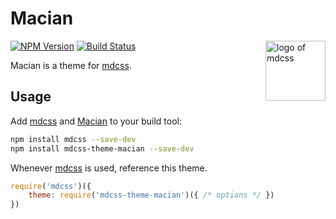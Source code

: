 # Macian

<img align="right" width="96" height="96" src="https://i.imgur.com/3rqeZXi.png" title="logo of mdcss">

[![NPM Version][npm-img]][npm] [![Build Status][ci-img]][ci]

Macian is a theme for [mdcss].

## Usage

Add [mdcss] and [Macian] to your build tool:

```bash
npm install mdcss --save-dev
npm install mdcss-theme-macian --save-dev
```

Whenever [mdcss] is used, reference this theme.

```js
require('mdcss')({
	theme: require('mdcss-theme-macian')({ /* options */ })
})
```

[ci]:      https://travis-ci.org/jakofranko/mdcss-theme-macian
[ci-img]:  https://img.shields.io/travis/jakofranko/mdcss-theme-macian.svg
[npm]:     https://www.npmjs.com/package/mdcss-theme-macian
[npm-img]: https://img.shields.io/npm/v/mdcss-theme-macian.svg
[mdcss]:   https://github.com/jonathantneal/mdcss

[Macian]: https://github.com/jakofranko/mdcss-theme-macian
